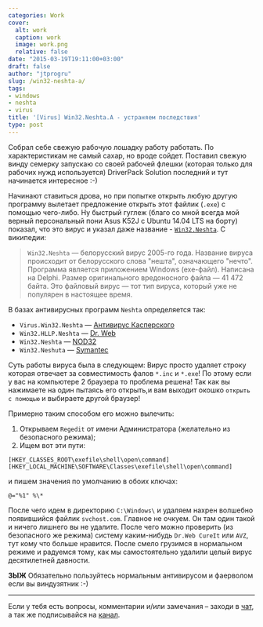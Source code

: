 ```yaml
---
categories: Work
cover:
  alt: work
  caption: work
  image: work.png
  relative: false
date: "2015-03-19T19:11:00+03:00"
draft: false
author: "jtprogru"
slug: /win32-neshta-a/
tags:
- windows
- neshta
- virus
title: '[Virus] Win32.Neshta.A - устраняем последствия'
type: post
---
```


Собрал себе свежую рабочую лошадку работу работать. По характеристикам не самый сахар, но вроде сойдет. Поставил свежую винду семерку запускаю со своей рабочей флешки (которая только для рабочих нужд используется) DriverPack Solution последний и тут начинается интересное :-)

Начинают ставиться дрова, но при попытке открыть любую другую программу вылетает предложение открыть этот файлик (`.exe`) с помощью чего-либо. Ну быстрый гуглеж (благо со мной всегда мой верный персональный пони Asus K52J с Ubuntu 14.04 LTS на борту) показал, что это вирус и указал даже название - [`Win32.Neshta`](https://ru.wikipedia.org/wiki/Neshta). С википедии:

> `Win32.Neshta` — белорусский вирус 2005-го года. Название вируса происходит от белорусского слова "нешта", означающего "нечто". Программа является приложением Windows (exe-файл). Написана на Delphi. Размер оригинального вредоносного файла — 41 472 байта. Это файловый вирус — тот тип вируса, который уже не популярен в настоящее время.

В базах антивирусных программ `Neshta` определяется так:

- `Virus.Win32.Neshta` — [Антивирус Касперского](https://ru.wikipedia.org/wiki/%D0%90%D0%BD%D1%82%D0%B8%D0%B2%D0%B8%D1%80%D1%83%D1%81_%D0%9A%D0%B0%D1%81%D0%BF%D0%B5%D1%80%D1%81%D0%BA%D0%BE%D0%B3%D0%BE)
- `Win32.HLLP.Neshta` — [Dr. Web](https://ru.wikipedia.org/wiki/Dr._Web)
- `Win32.Neshta` — [NOD32](https://ru.wikipedia.org/wiki/NOD32)
- `Win32.Neshuta` — [Symantec](https://ru.wikipedia.org/wiki/Symantec)

Суть работы вируса была в следующем: Вирус просто удаляет строку которая отвечает за совместимость фалов `*.inc` и `*.exe`! По этому если у вас на компьютере 2 браузера то проблема решена! Так как вы нажимаете на один пытаясь его открыть,и вам выходит окошко `открыть с помощью` и выбираете другой браузер!

Примерно таким способом его можно вылечить:

1. Открываем `Regedit` от имени Администратора (желательно из безопасного режима);
2. Ищем вот эти пути:

```reg
[HKEY_CLASSES_ROOT\exefile\shell\open\command]
[HKEY_LOCAL_MACHINE\SOFTWARE\Classes\exefile\shell\open\command]
```

и пишем значения по умолчанию в обоих ключах:

```reg
@="%1" %\*
```

После чего идем в директорию `C:\Windows\` и удаляем нахрен волшебно появившийся файлик `svchost.com`. Главное не очкуем. Он там один такой и ничего лишнего вы не удалите. После чего можно проверить (из безопасного же режима) систему каким-нибудь `Dr.Web CureIt` или `AVZ`, тут кому что больше нравится. После смело грузимся в нормальном режиме и радуемся тому, как мы самостоятельно удалили целый вирус десятилетней давности.

**ЗЫЖ** Обязательно пользуйтесь нормальным антивирусом и фаерволом если вы виндузятник :-)

---
Если у тебя есть вопросы, комментарии и/или замечания – заходи в [чат](https://ttttt.me/jtprogru_chat), а так же подписывайся на [канал](https://ttttt.me/jtprogru_channel).
